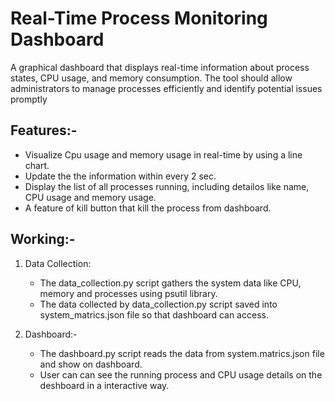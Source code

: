 # Real-Time Process Monitoring Dashboard
A graphical dashboard that displays real-time information about process states, CPU usage, and memory consumption. The tool should allow administrators to manage processes efficiently and identify potential issues promptly

## Features:-
 - Visualize Cpu usage and memory usage in real-time by using a line chart.
 - Update the the information within every 2 sec.
 - Display the list of all processes running, including detailos like name, CPU usage and memory usage.
 - A feature of kill button that kill the process from dashboard.

## Working:- 

1. Data Collection:
   - The data_collection.py script gathers the system data like CPU, memory and processes using psutil library.
   - The data collected by data_collection.py script saved into system_matrics.json file so that dashboard can access.

3. Dashboard:-
   - The dashboard.py script reads the data from system.matrics.json file and show on dashboard.
   - User can can see the running process and CPU usage details on the deshboard in a interactive way.
